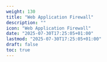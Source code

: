 ```yaml
---
weight: 130
title: "Web Application Firewall"
description: ""
icon: "Web Application Firewall"
date: "2025-07-30T17:25:05+01:00"
lastmod: "2025-07-30T17:25:05+01:00"
draft: false
toc: true
---
```

